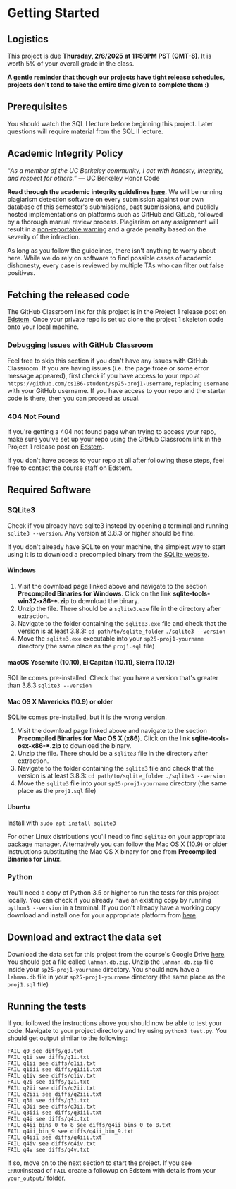 # Getting Started

## Logistics

This project is due **Thursday, 2/6/2025 at 11:59PM PST (GMT-8)**. It is worth 5% of your overall grade in the class.

**A gentle reminder that though our projects have tight release schedules, projects don't tend to take the entire time given to complete them :)**

## Prerequisites

You should watch the SQL I lecture before beginning this project. Later questions will require material from the SQL II lecture.

## Academic Integrity Policy

“_As a member of the UC Berkeley community, I act with honesty, integrity, and respect for others._” — UC Berkeley Honor Code

**Read through the academic integrity guidelines** [**here**](https://cs186berkeley.net/integrityguidelines/)**.** We will be running plagiarism detection software on every submission against our own database of this semester's submissions, past submissions, and publicly hosted implementations on platforms such as GitHub and GitLab, followed by a thorough manual review process. Plagiarism on any assignment will result in a [non-reportable warning](https://conduct.berkeley.edu/wp-content/uploads/2024/01/Academic-Misconduct-Resource-Sheet-for-Students-UPDATED.pdf) and a grade penalty based on the severity of the infraction.

As long as you follow the guidelines, there isn't anything to worry about here. While we do rely on software to find possible cases of academic dishonesty, every case is reviewed by multiple TAs who can filter out false positives.

## Fetching the released code

The GitHub Classroom link for this project is in the Project 1 release post on [Edstem](https://edstem.org/us/courses/70276/discussion/). Once your private repo is set up clone the project 1 skeleton code onto your local machine.

### Debugging Issues with GitHub Classroom

Feel free to skip this section if you don't have any issues with GitHub Classroom. If you are having issues \(i.e. the page froze or some error message appeared\), first check if you have access to your repo at `https://github.com/cs186-student/sp25-proj1-username`, replacing `username` with your GitHub username. If you have access to your repo and the starter code is there, then you can proceed as usual. 

### 404 Not Found

If you're getting a 404 not found page when trying to access your repo, make sure you've set up your repo using the GitHub Classroom link in the Project 1 release post on [Edstem](https://edstem.org/us/courses/70276/discussion/).

If you don't have access to your repo at all after following these steps, feel free to contact the course staff on Edstem.

## Required Software

### SQLite3

Check if you already have sqlite3 instead by opening a terminal and running `sqlite3 --version`. Any version at 3.8.3 or higher should be fine.

If you don't already have SQLite on your machine, the simplest way to start using it is to download a precompiled binary from the [SQLite website](http://www.sqlite.org/download.html).

#### Windows <a id="windows"></a>

1. Visit the download page linked above and navigate to the section **Precompiled Binaries for Windows**. Click on the link **sqlite-tools-win32-x86-\*.zip** to download the binary.
2. Unzip the file. There should be a `sqlite3.exe` file in the directory after extraction.
3. Navigate to the folder containing the `sqlite3.exe` file and check that the version is at least 3.8.3: `cd path/to/sqlite_folder` `./sqlite3 --version`
4. Move the `sqlite3.exe` executable into your `sp25-proj1-yourname` directory \(the same place as the `proj1.sql` file\)

#### macOS Yosemite \(10.10\), El Capitan \(10.11\), Sierra \(10.12\) <a id="macos-yosemite-10-10-el-capitan-10-11-sierra-10-12"></a>

SQLite comes pre-installed. Check that you have a version that's greater than 3.8.3 `sqlite3 --version`

#### Mac OS X Mavericks \(10.9\) or older <a id="mac-os-x-mavericks-10-9-or-older"></a>

SQLite comes pre-installed, but it is the wrong version.

1. Visit the download page linked above and navigate to the section **Precompiled Binaries for Mac OS X \(x86\)**. Click on the link **sqlite-tools-osx-x86-\*.zip** to download the binary.
2. Unzip the file. There should be a `sqlite3` file in the directory after extraction.
3. Navigate to the folder containing the `sqlite3` file and check that the version is at least 3.8.3: `cd path/to/sqlite_folder` `./sqlite3 --version`
4. Move the `sqlite3` file into your `sp25-proj1-yourname` directory \(the same place as the `proj1.sql` file\)

#### Ubuntu

Install with `sudo apt install sqlite3`

For other Linux distributions you'll need to find `sqlite3` on your appropriate package manager. Alternatively you can follow the Mac OS X \(10.9\) or older instructions substituting the Mac OS X binary for one from **Precompiled Binaries for Linux.**

### Python

You'll need a copy of Python 3.5 or higher to run the tests for this project locally. You can check if you already have an existing copy by running `python3 --version` in a terminal. If you don't already have a working copy download and install one for your appropriate platform from [here](https://www.python.org/downloads/).

## Download and extract the data set

Download the data set for this project from the course's Google Drive [here](https://drive.google.com/file/d/1fY-XKzt1sqiwEzUgQelmu7yw-1ZEpAU3/view?usp=sharing). You should get a file called `lahman.db.zip`. Unzip the `lahman.db.zip` file inside your `sp25-proj1-yourname` directory. You should now have a `lahman.db` file in your `sp25-proj1-yourname` directory \(the same place as the `proj1.sql` file\)

## Running the tests

If you followed the instructions above you should now be able to test your code. Navigate to your project directory and try using `python3 test.py`. You should get output similar to the following:

```text
FAIL q0 see diffs/q0.txt
FAIL q1i see diffs/q1i.txt
FAIL q1ii see diffs/q1ii.txt
FAIL q1iii see diffs/q1iii.txt
FAIL q1iv see diffs/q1iv.txt
FAIL q2i see diffs/q2i.txt
FAIL q2ii see diffs/q2ii.txt
FAIL q2iii see diffs/q2iii.txt
FAIL q3i see diffs/q3i.txt
FAIL q3ii see diffs/q3ii.txt
FAIL q3iii see diffs/q3iii.txt
FAIL q4i see diffs/q4i.txt
FAIL q4ii_bins_0_to_8 see diffs/q4ii_bins_0_to_8.txt
FAIL q4ii_bin_9 see diffs/q4ii_bin_9.txt
FAIL q4iii see diffs/q4iii.txt
FAIL q4iv see diffs/q4iv.txt
FAIL q4v see diffs/q4v.txt
```

If so, move on to the next section to start the project. If you see `ERROR`instead of `FAIL` create a followup on Edstem with details from your `your_output/` folder.

